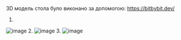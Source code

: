 3D модель стола було виконано за допомогою: https://bitbybit.dev/

1. 
![image](https://github.com/user-attachments/assets/9a8dd3f2-b54d-4e5c-bace-30f2b6044586)
2.
![image](https://github.com/user-attachments/assets/5bbaf564-c174-4a79-b717-9629a1959f33)
3.
![image](https://github.com/user-attachments/assets/4f907096-3b08-4c78-9eb2-4a239e1f0cbe)
